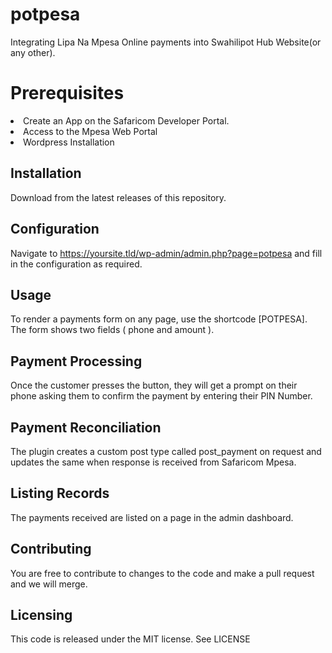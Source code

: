 # potpesa
Integrating Lipa Na Mpesa Online payments into Swahilipot Hub Website(or any other).
# Prerequisites
<li>Create an App on the Safaricom Developer Portal.</li>
<li>Access to the Mpesa Web Portal</li>
<li>Wordpress Installation</li>

## Installation
Download from the latest releases of this repository.

## Configuration
Navigate to https://yoursite.tld/wp-admin/admin.php?page=potpesa and fill in the configuration as required.

## Usage
To render a payments form on any page, use the shortcode [POTPESA].
The form shows two fields ( phone and amount ).

## Payment Processing
Once the customer presses the button, they will get a prompt on their phone asking them to confirm the payment by entering their PIN Number.

## Payment Reconciliation
The plugin creates a custom post type called post_payment on request and updates the same when response is received from Safaricom Mpesa.

## Listing Records
The payments received are listed on a page in the admin dashboard.

## Contributing
You are free to contribute to changes to the code and make a pull request and we will merge.

## Licensing
This code is released under the MIT license. See LICENSE
